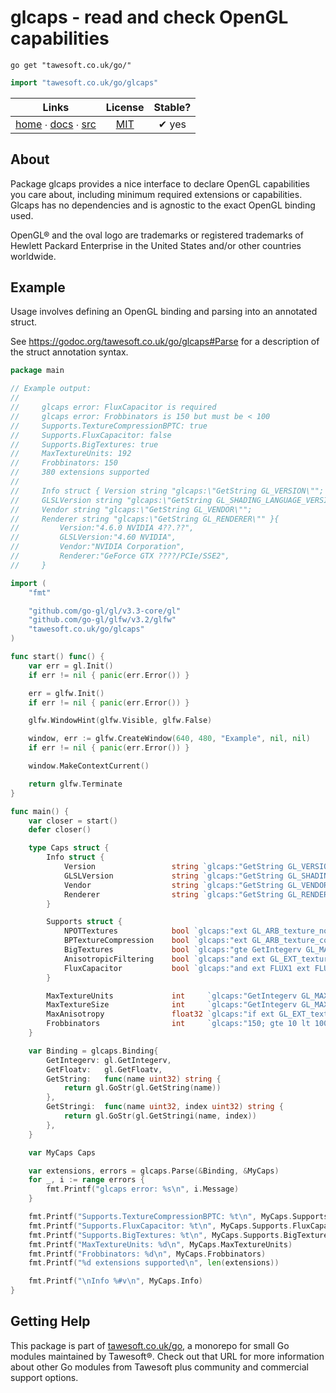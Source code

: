 # glcaps - read and check OpenGL capabilities

```shell script
go get "tawesoft.co.uk/go/"
```

```go
import "tawesoft.co.uk/go/glcaps"
```

|  Links  | License | Stable? |
|:-------:|:-------:|:-------:|
| [home][home_glcaps] ∙ [docs][docs_glcaps] ∙ [src][src_glcaps] | [MIT][copy_glcaps] | ✔ yes |

[home_glcaps]: https://tawesoft.co.uk/go/glcaps
[src_glcaps]:  https://github.com/tawesoft/go/tree/master/glcaps
[docs_glcaps]: https://www.tawesoft.co.uk/go/doc/glcaps
[copy_glcaps]: https://github.com/tawesoft/go/tree/master/glcaps/LICENSE.txt

## About

Package glcaps provides a nice interface to declare OpenGL capabilities you
care about, including minimum required extensions or capabilities. Glcaps has
no dependencies and is agnostic to the exact OpenGL binding used.

OpenGL® and the oval logo are trademarks or registered trademarks of Hewlett
Packard Enterprise in the United States and/or other countries worldwide.


## Example


Usage involves defining an OpenGL binding and parsing into an annotated struct.

See https://godoc.org/tawesoft.co.uk/go/glcaps#Parse for a description of the
struct annotation syntax.


```go
package main

// Example output:
//
//     glcaps error: FluxCapacitor is required
//     glcaps error: Frobbinators is 150 but must be < 100
//     Supports.TextureCompressionBPTC: true
//     Supports.FluxCapacitor: false
//     Supports.BigTextures: true
//     MaxTextureUnits: 192
//     Frobbinators: 150
//     380 extensions supported
//
//     Info struct { Version string "glcaps:\"GetString GL_VERSION\"";
//     GLSLVersion string "glcaps:\"GetString GL_SHADING_LANGUAGE_VERSION\"";
//     Vendor string "glcaps:\"GetString GL_VENDOR\"";
//     Renderer string "glcaps:\"GetString GL_RENDERER\"" }{
//         Version:"4.6.0 NVIDIA 4??.??",
//         GLSLVersion:"4.60 NVIDIA",
//         Vendor:"NVIDIA Corporation",
//         Renderer:"GeForce GTX ????/PCIe/SSE2",
//     }

import (
    "fmt"

    "github.com/go-gl/gl/v3.3-core/gl"
    "github.com/go-gl/glfw/v3.2/glfw"
    "tawesoft.co.uk/go/glcaps"
)

func start() func() {
    var err = gl.Init()
    if err != nil { panic(err.Error()) }

    err = glfw.Init()
    if err != nil { panic(err.Error()) }

    glfw.WindowHint(glfw.Visible, glfw.False)

    window, err := glfw.CreateWindow(640, 480, "Example", nil, nil)
    if err != nil { panic(err.Error()) }

    window.MakeContextCurrent()

    return glfw.Terminate
}

func main() {
    var closer = start()
    defer closer()

    type Caps struct {
        Info struct {
            Version                 string `glcaps:"GetString GL_VERSION"`
            GLSLVersion             string `glcaps:"GetString GL_SHADING_LANGUAGE_VERSION"`
            Vendor                  string `glcaps:"GetString GL_VENDOR"`
            Renderer                string `glcaps:"GetString GL_RENDERER"`
        }

        Supports struct {
            NPOTTextures            bool `glcaps:"ext GL_ARB_texture_non_power_of_two; required"`
            BPTextureCompression    bool `glcaps:"ext GL_ARB_texture_compression_bptc; required"`
            BigTextures             bool `glcaps:"gte GetIntegerv GL_MAX_TEXTURE_SIZE 8192"`
            AnisotropicFiltering    bool `glcaps:"and ext GL_EXT_texture_filter_anisotropic gte GetFloatv GL_MAX_TEXTURE_MAX_ANISOTROPY 1.0"`
            FluxCapacitor           bool `glcaps:"and ext FLUX1 ext FLUX2; required"`
        }

        MaxTextureUnits             int     `glcaps:"GetIntegerv GL_MAX_COMBINED_TEXTURE_IMAGE_UNITS"`
        MaxTextureSize              int     `glcaps:"GetIntegerv GL_MAX_TEXTURE_SIZE; gte 8192"`
        MaxAnisotropy               float32 `glcaps:"if ext GL_EXT_texture_filter_anisotropic GetFloatv GL_MAX_TEXTURE_MAX_ANISOTROPY 1.0"`
        Frobbinators                int     `glcaps:"150; gte 10 lt 100 neq 13"`
    }

    var Binding = glcaps.Binding{
        GetIntegerv: gl.GetIntegerv,
        GetFloatv:   gl.GetFloatv,
        GetString:   func(name uint32) string {
            return gl.GoStr(gl.GetString(name))
        },
        GetStringi:  func(name uint32, index uint32) string {
            return gl.GoStr(gl.GetStringi(name, index))
        },
    }

    var MyCaps Caps

    var extensions, errors = glcaps.Parse(&Binding, &MyCaps)
    for _, i := range errors {
        fmt.Printf("glcaps error: %s\n", i.Message)
    }

    fmt.Printf("Supports.TextureCompressionBPTC: %t\n", MyCaps.Supports.BPTextureCompression)
    fmt.Printf("Supports.FluxCapacitor: %t\n", MyCaps.Supports.FluxCapacitor)
    fmt.Printf("Supports.BigTextures: %t\n", MyCaps.Supports.BigTextures)
    fmt.Printf("MaxTextureUnits: %d\n", MyCaps.MaxTextureUnits)
    fmt.Printf("Frobbinators: %d\n", MyCaps.Frobbinators)
    fmt.Printf("%d extensions supported\n", len(extensions))

    fmt.Printf("\nInfo %#v\n", MyCaps.Info)
}
```

## Getting Help

This package is part of [tawesoft.co.uk/go](https://www.tawesoft.co.uk/go),
a monorepo for small Go modules maintained by Tawesoft®.
Check out that URL for more information about other Go modules from
Tawesoft plus community and commercial support options.